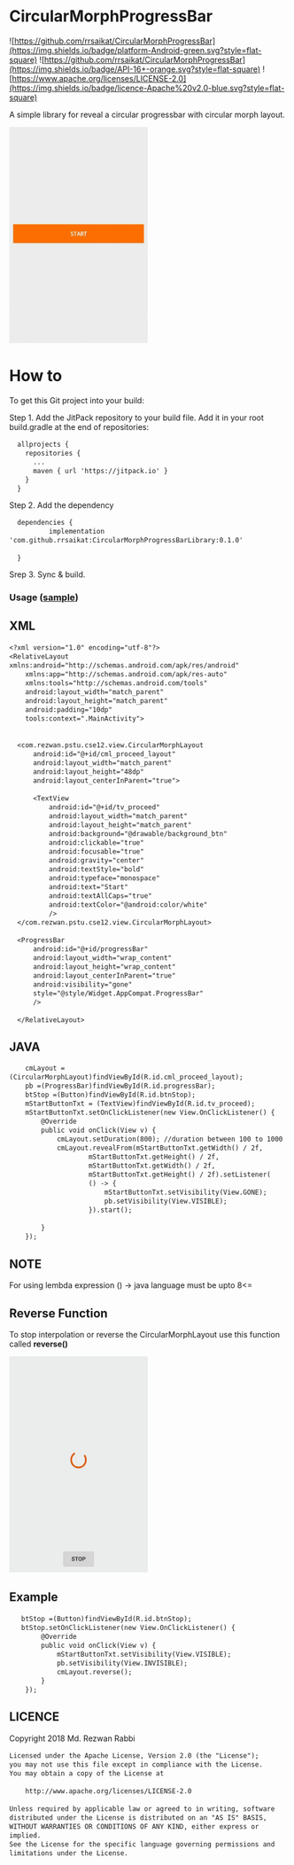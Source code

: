 # CircularMorphProgressBar
![https://github.com/rrsaikat/CircularMorphProgressBar](https://img.shields.io/badge/platform-Android-green.svg?style=flat-square)
![https://github.com/rrsaikat/CircularMorphProgressBar](https://img.shields.io/badge/API-16+-orange.svg?style=flat-square)
![https://www.apache.org/licenses/LICENSE-2.0](https://img.shields.io/badge/licence-Apache%20v2.0-blue.svg?style=flat-square)

A simple library for reveal a circular progressbar with circular morph layout.

<p align="start">
  <img src="https://github.com/rrsaikat/CircularMorphProgressBarLibrary/blob/master/start.gif" height="390" width="250"/>
</p>



# How to
To get this Git project into your build:

Step 1. Add the JitPack repository to your build file. Add it in your root build.gradle at the end of repositories:

      allprojects {
        repositories {
          ...
          maven { url 'https://jitpack.io' }
        }
      }
      
      
Step 2. Add the dependency

      dependencies {
              implementation 'com.github.rrsaikat:CircularMorphProgressBarLibrary:0.1.0' 

      }


Srep 3. Sync & build.



### Usage ([sample](https://github.com/rrsaikat/SampleOfCircularMorphProgressBar))



XML
-----

    <?xml version="1.0" encoding="utf-8"?>
    <RelativeLayout xmlns:android="http://schemas.android.com/apk/res/android"
        xmlns:app="http://schemas.android.com/apk/res-auto"
        xmlns:tools="http://schemas.android.com/tools"
        android:layout_width="match_parent"
        android:layout_height="match_parent"
        android:padding="10dp"
        tools:context=".MainActivity">


      <com.rezwan.pstu.cse12.view.CircularMorphLayout
          android:id="@+id/cml_proceed_layout"
          android:layout_width="match_parent"
          android:layout_height="48dp"
          android:layout_centerInParent="true">

          <TextView
              android:id="@+id/tv_proceed"
              android:layout_width="match_parent"
              android:layout_height="match_parent"
              android:background="@drawable/background_btn"
              android:clickable="true"
              android:focusable="true"
              android:gravity="center"
              android:textStyle="bold"
              android:typeface="monospace"
              android:text="Start"
              android:textAllCaps="true"
              android:textColor="@android:color/white"
              />
      </com.rezwan.pstu.cse12.view.CircularMorphLayout>

      <ProgressBar
          android:id="@+id/progressBar"
          android:layout_width="wrap_content"
          android:layout_height="wrap_content"
          android:layout_centerInParent="true"
          android:visibility="gone"
          style="@style/Widget.AppCompat.ProgressBar"
          />

      </RelativeLayout>
      
      
      
JAVA
-----

        cmLayout = (CircularMorphLayout)findViewById(R.id.cml_proceed_layout);
        pb =(ProgressBar)findViewById(R.id.progressBar);
        btStop =(Button)findViewById(R.id.btnStop);
        mStartButtonTxt = (TextView)findViewById(R.id.tv_proceed);
        mStartButtonTxt.setOnClickListener(new View.OnClickListener() {
            @Override
            public void onClick(View v) {
                cmLayout.setDuration(800); //duration between 100 to 1000
                cmLayout.revealFrom(mStartButtonTxt.getWidth() / 2f,
                        mStartButtonTxt.getHeight() / 2f,
                        mStartButtonTxt.getWidth() / 2f,
                        mStartButtonTxt.getHeight() / 2f).setListener(
                        () -> {
                            mStartButtonTxt.setVisibility(View.GONE);
                            pb.setVisibility(View.VISIBLE);
                        }).start();

            }
        });
  
 
NOTE
-----

For using lembda expression () -> java language must be upto 8<=



## Reverse Function

To stop interpolation or reverse the CircularMorphLayout use this function called <b>reverse()</b>

<p align="start">
  <img src="https://github.com/rrsaikat/CircularMorphProgressBarLibrary/blob/master/stop.gif" height="390" width="250"/>
</p>

## Example 

       btStop =(Button)findViewById(R.id.btnStop);
       btStop.setOnClickListener(new View.OnClickListener() {
            @Override
            public void onClick(View v) {
                mStartButtonTxt.setVisibility(View.VISIBLE);
                pb.setVisibility(View.INVISIBLE);
                cmLayout.reverse();
            }
        });
        

LICENCE
-----

 Copyright 2018 Md. Rezwan Rabbi

    Licensed under the Apache License, Version 2.0 (the "License");
    you may not use this file except in compliance with the License.
    You may obtain a copy of the License at

        http://www.apache.org/licenses/LICENSE-2.0

    Unless required by applicable law or agreed to in writing, software
    distributed under the License is distributed on an "AS IS" BASIS,
    WITHOUT WARRANTIES OR CONDITIONS OF ANY KIND, either express or implied.
    See the License for the specific language governing permissions and
    limitations under the License.
